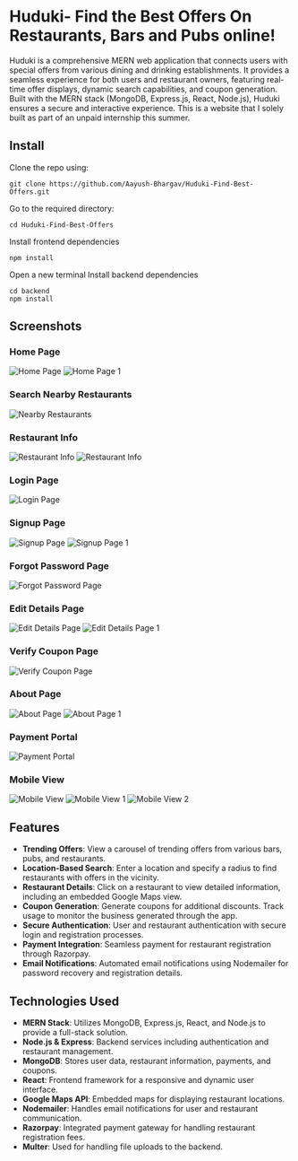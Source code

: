 # Huduki- Find the Best Offers On Restaurants, Bars and Pubs online!
Huduki is a comprehensive MERN web application that connects users with special offers from various dining and drinking establishments. It provides a seamless experience for both users and restaurant owners, featuring real-time offer displays, dynamic search capabilities, and coupon generation. Built with the MERN stack (MongoDB, Express.js, React, Node.js), Huduki ensures a secure and interactive experience. This is a website that I solely built as part of an unpaid internship this summer.

## Install
Clone the repo using:
```
git clone https://github.com/Aayush-Bhargav/Huduki-Find-Best-Offers.git
```
Go to the required directory:
```
cd Huduki-Find-Best-Offers
```
Install frontend dependencies
```
npm install
```
Open a new terminal
Install backend dependencies
```
cd backend
npm install
```


## Screenshots

### Home Page 
![Home Page ](screenshots/homePage.png)
![Home Page 1](screenshots/homePage1.png)

### Search Nearby Restaurants
![Nearby Restaurants](screenshots/findNearbyRestaurants.png)

### Restaurant Info
![Restaurant Info](screenshots/restaurantDetail.png)
![Restaurant Info](screenshots/restaurantDetail1.png)

### Login Page
![Login Page](screenshots/loginPage.png)


### Signup Page
![Signup Page](screenshots/signupPage.png)
![Signup Page 1](screenshots/signupPage1.png)


### Forgot Password Page
![Forgot Password Page](screenshots/forgotPasswordPage.png)

### Edit Details Page
![Edit Details Page](screenshots/editDetails.png)
![Edit Details Page 1](screenshots/editDetails1.png)

### Verify Coupon Page
![Verify Coupon Page](screenshots/verifyCoupon.png)

### About Page
![About Page](screenshots/aboutPage.png)
![About Page 1](screenshots/aboutPage1.png)

### Payment Portal
![Payment Portal](screenshots/paymentPage.png)

### Mobile View
![Mobile View](screenshots/mobileView.png)
![Mobile View 1](screenshots/mobileView1.png)
![Mobile View 2](screenshots/mobileView2.png)


## Features

- **Trending Offers**: View a carousel of trending offers from various bars, pubs, and restaurants.
- **Location-Based Search**: Enter a location and specify a radius to find restaurants with offers in the vicinity.
- **Restaurant Details**: Click on a restaurant to view detailed information, including an embedded Google Maps view.
- **Coupon Generation**: Generate coupons for additional discounts. Track usage to monitor the business generated through the app.
- **Secure Authentication**: User and restaurant authentication with secure login and registration processes.
- **Payment Integration**: Seamless payment for restaurant registration through Razorpay.
- **Email Notifications**: Automated email notifications using Nodemailer for password recovery and registration details.

## Technologies Used

- **MERN Stack**: Utilizes MongoDB, Express.js, React, and Node.js to provide a full-stack solution.
- **Node.js & Express**: Backend services including authentication and restaurant management.
- **MongoDB**: Stores user data, restaurant information, payments, and coupons.
- **React**: Frontend framework for a responsive and dynamic user interface.
- **Google Maps API**: Embedded maps for displaying restaurant locations.
- **Nodemailer**: Handles email notifications for user and restaurant communication.
- **Razorpay**: Integrated payment gateway for handling restaurant registration fees.
- **Multer**: Used for handling file uploads to the backend.

